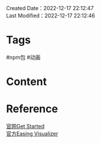 Created Date：2022-12-17 22:12:47  
Last Modified：2022-12-17 22:12:46

# Tags

#npm包 #动画

# Content

# Reference

[官网Get Started](https://greensock.com/get-started/)  
[官方Easing Visualizer](https://greensock.com/ease-visualizer)
